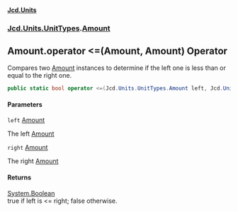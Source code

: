#### [Jcd.Units](index.md 'index')
### [Jcd.Units.UnitTypes](Jcd.Units.UnitTypes.md 'Jcd.Units.UnitTypes').[Amount](Jcd.Units.UnitTypes.Amount.md 'Jcd.Units.UnitTypes.Amount')

## Amount.operator <=(Amount, Amount) Operator

Compares two [Amount](Jcd.Units.UnitTypes.Amount.md 'Jcd.Units.UnitTypes.Amount') instances to determine if the left one is less than or equal to the right one.

```csharp
public static bool operator <=(Jcd.Units.UnitTypes.Amount left, Jcd.Units.UnitTypes.Amount right);
```
#### Parameters

<a name='Jcd.Units.UnitTypes.Amount.op_LessThanOrEqual(Jcd.Units.UnitTypes.Amount,Jcd.Units.UnitTypes.Amount).left'></a>

`left` [Amount](Jcd.Units.UnitTypes.Amount.md 'Jcd.Units.UnitTypes.Amount')

The left [Amount](Jcd.Units.UnitTypes.Amount.md 'Jcd.Units.UnitTypes.Amount')

<a name='Jcd.Units.UnitTypes.Amount.op_LessThanOrEqual(Jcd.Units.UnitTypes.Amount,Jcd.Units.UnitTypes.Amount).right'></a>

`right` [Amount](Jcd.Units.UnitTypes.Amount.md 'Jcd.Units.UnitTypes.Amount')

The right [Amount](Jcd.Units.UnitTypes.Amount.md 'Jcd.Units.UnitTypes.Amount')

#### Returns
[System.Boolean](https://docs.microsoft.com/en-us/dotnet/api/System.Boolean 'System.Boolean')  
true if left is <= right; false otherwise.